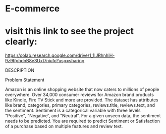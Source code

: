 # E-commerce
# visit this link to see the project clearly:

https://colab.research.google.com/drive/1_1IJRhnhiH-9z9RphdnB8e3Uxt7niufo?usp=sharing

DESCRIPTION  

Problem Statement  

Amazon is an online shopping website that now caters to millions of people everywhere. Over 34,000 consumer reviews for Amazon brand products like Kindle, Fire TV Stick and more are provided.  The dataset has attributes like brand, categories, primary categories, reviews.title, reviews.text, and the sentiment. Sentiment is a categorical variable with three levels "Positive", "Negative“, and "Neutral". For a given unseen data, the sentiment needs to be predicted. You are required to predict Sentiment or Satisfaction of a purchase based on multiple features and review text.
